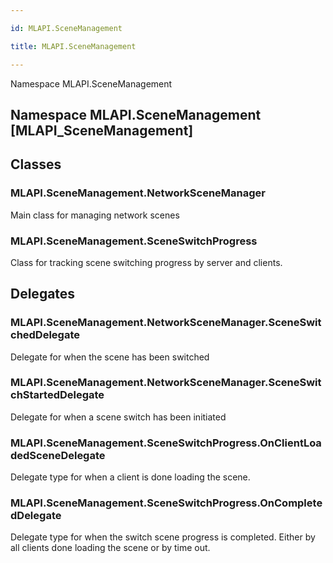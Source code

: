 ```yaml
---

id: MLAPI.SceneManagement

title: MLAPI.SceneManagement

---
```


Namespace MLAPI.SceneManagement

## Namespace MLAPI.SceneManagement [MLAPI_SceneManagement]

<div class="markdown level0 summary" markdown="1">

</div>

<div class="markdown level0 conceptual" markdown="1">

</div>

<div class="markdown level0 remarks" markdown="1">

</div>

## Classes

### MLAPI.SceneManagement.NetworkSceneManager

<div class="section" markdown="1">

Main class for managing network scenes

</div>

### MLAPI.SceneManagement.SceneSwitchProgress

<div class="section" markdown="1">

Class for tracking scene switching progress by server and clients.

</div>

## Delegates

### MLAPI.SceneManagement.NetworkSceneManager.SceneSwitchedDelegate

<div class="section" markdown="1">

Delegate for when the scene has been switched

</div>

### MLAPI.SceneManagement.NetworkSceneManager.SceneSwitchStartedDelegate

<div class="section" markdown="1">

Delegate for when a scene switch has been initiated

</div>

### MLAPI.SceneManagement.SceneSwitchProgress.OnClientLoadedSceneDelegate

<div class="section" markdown="1">

Delegate type for when a client is done loading the scene.

</div>

### MLAPI.SceneManagement.SceneSwitchProgress.OnCompletedDelegate

<div class="section" markdown="1">

Delegate type for when the switch scene progress is completed. Either by
all clients done loading the scene or by time out.

</div>
